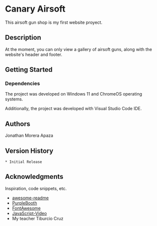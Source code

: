 # Canary Airsoft

This airsoft gun shop is my first website proyect.

## Description

At the moment, you can only view a gallery of airsoft guns, along with the website's header and footer.

## Getting Started

### Dependencies

The project was developed on Windows 11 and ChromeOS operating systems.

Additionally, the project was developed with Visual Studio Code IDE.

## Authors

Jonathan Morera Apaza

## Version History

    * Initial Release

## Acknowledgments

Inspiration, code snippets, etc.
* [awesome-readme](https://github.com/matiassingers/awesome-readme)
* [PurpleBooth](https://gist.github.com/PurpleBooth/109311bb0361f32d87a2)
* [FontAwesome](https://fontawesome.com/)
* [JavaScript-Video](https://youtu.be/Kl6LKf85evg?si=BHC6BF_PYAD0LwZS)
* My teacher Tiburcio Cruz
  

